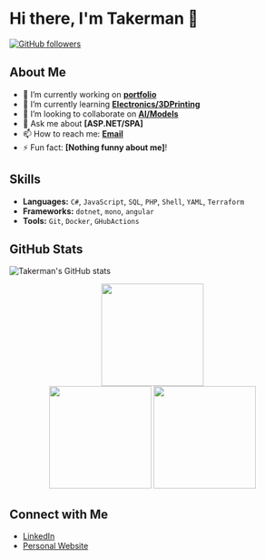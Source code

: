 # Hi there, I'm Takerman 👋

[![GitHub followers](https://img.shields.io/github/followers/Takerman?label=Follow&style=social)](https://github.com/Takerman)

## About Me

- 🔭 I’m currently working on **[portfolio](https://github.com/Takerman/app-portfolio)**
- 🌱 I’m currently learning **[Electronics/3DPrinting](https://www.udemy.com/course/3d-rundown/?couponCode=ST21MT121624)**
- 👯 I’m looking to collaborate on **[AI/Models](https://github.com/Takerman/app-ai-playground)**
- 💬 Ask me about **[ASP.NET/SPA]**
- 📫 How to reach me: **[Email](mailto:tivanov@takerman.net)**
- ⚡ Fun fact: **[Nothing funny about me]**!

## Skills

- **Languages:** `C#`, `JavaScript`, `SQL`, `PHP`, `Shell`, `YAML`, `Terraform`
- **Frameworks:** `dotnet`, `mono`, `angular`
- **Tools:** `Git`, `Docker`, `GHubActions`

## GitHub Stats

![Takerman's GitHub stats](https://github-readme-stats.vercel.app/api?username=Takerman&show_icons=true&theme=dark)

<div align="center">
  <img height="180em" src="https://github-profile-summary-cards.vercel.app/api/cards/profile-details?username=tivanov-at&theme=nord_dark" />
  <br/>
  <img height="180em" src="https://github-profile-summary-cards.vercel.app/api/cards/repos-per-language?username=tivanov-at&theme=nord_dark" />
  <img height="180em" src="https://github-profile-summary-cards.vercel.app/api/cards/most-commit-language?username=tivanov-at&theme=nord_dark" />
</div>

## Connect with Me

- [LinkedIn](https://www.linkedin.com/in/tanyo-ivanov/)
- [Personal Website](https://tanyoivanov.net)
